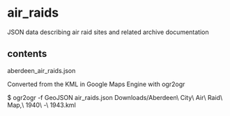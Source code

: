 # air_raids
JSON data describing air raid sites and related archive documentation

## contents 

aberdeen_air_raids.json 

Converted from the KML in Google Maps Engine with ogr2ogr

$ ogr2ogr -f GeoJSON air_raids.json Downloads/Aberdeen\ City\ Air\ Raid\ Map\,\ 1940\ -\ 1943.kml

